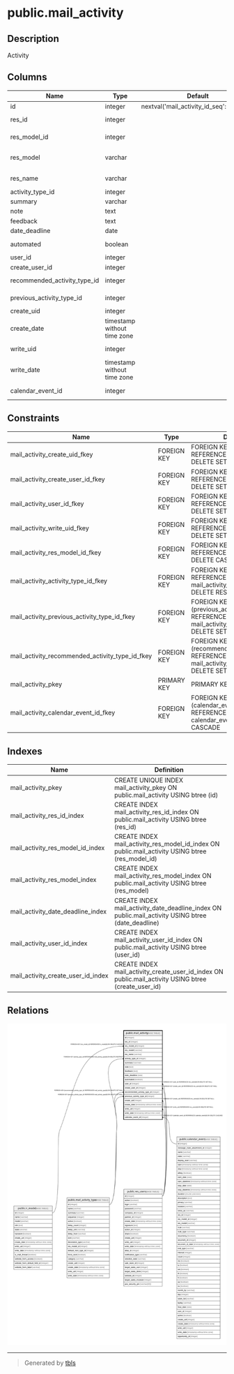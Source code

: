 # public.mail_activity

## Description

Activity

## Columns

| Name | Type | Default | Nullable | Children | Parents | Comment |
| ---- | ---- | ------- | -------- | -------- | ------- | ------- |
| id | integer | nextval('mail_activity_id_seq'::regclass) | false |  |  |  |
| res_id | integer |  | false |  |  | Related Document ID |
| res_model_id | integer |  | false |  | [public.ir_model](public.ir_model.md) | Document Model |
| res_model | varchar |  | true |  |  | Related Document Model |
| res_name | varchar |  | true |  |  | Document Name |
| activity_type_id | integer |  | true |  | [public.mail_activity_type](public.mail_activity_type.md) | Activity |
| summary | varchar |  | true |  |  | Summary |
| note | text |  | true |  |  | Note |
| feedback | text |  | true |  |  | Feedback |
| date_deadline | date |  | false |  |  | Due Date |
| automated | boolean |  | true |  |  | Automated activity |
| user_id | integer |  | false |  | [public.res_users](public.res_users.md) | Assigned to |
| create_user_id | integer |  | true |  | [public.res_users](public.res_users.md) | Creator |
| recommended_activity_type_id | integer |  | true |  | [public.mail_activity_type](public.mail_activity_type.md) | Recommended Activity Type |
| previous_activity_type_id | integer |  | true |  | [public.mail_activity_type](public.mail_activity_type.md) | Previous Activity Type |
| create_uid | integer |  | true |  | [public.res_users](public.res_users.md) | Created by |
| create_date | timestamp without time zone |  | true |  |  | Created on |
| write_uid | integer |  | true |  | [public.res_users](public.res_users.md) | Last Updated by |
| write_date | timestamp without time zone |  | true |  |  | Last Updated on |
| calendar_event_id | integer |  | true |  | [public.calendar_event](public.calendar_event.md) | Calendar Meeting |

## Constraints

| Name | Type | Definition |
| ---- | ---- | ---------- |
| mail_activity_create_uid_fkey | FOREIGN KEY | FOREIGN KEY (create_uid) REFERENCES res_users(id) ON DELETE SET NULL |
| mail_activity_create_user_id_fkey | FOREIGN KEY | FOREIGN KEY (create_user_id) REFERENCES res_users(id) ON DELETE SET NULL |
| mail_activity_user_id_fkey | FOREIGN KEY | FOREIGN KEY (user_id) REFERENCES res_users(id) ON DELETE SET NULL |
| mail_activity_write_uid_fkey | FOREIGN KEY | FOREIGN KEY (write_uid) REFERENCES res_users(id) ON DELETE SET NULL |
| mail_activity_res_model_id_fkey | FOREIGN KEY | FOREIGN KEY (res_model_id) REFERENCES ir_model(id) ON DELETE CASCADE |
| mail_activity_activity_type_id_fkey | FOREIGN KEY | FOREIGN KEY (activity_type_id) REFERENCES mail_activity_type(id) ON DELETE RESTRICT |
| mail_activity_previous_activity_type_id_fkey | FOREIGN KEY | FOREIGN KEY (previous_activity_type_id) REFERENCES mail_activity_type(id) ON DELETE SET NULL |
| mail_activity_recommended_activity_type_id_fkey | FOREIGN KEY | FOREIGN KEY (recommended_activity_type_id) REFERENCES mail_activity_type(id) ON DELETE SET NULL |
| mail_activity_pkey | PRIMARY KEY | PRIMARY KEY (id) |
| mail_activity_calendar_event_id_fkey | FOREIGN KEY | FOREIGN KEY (calendar_event_id) REFERENCES calendar_event(id) ON DELETE CASCADE |

## Indexes

| Name | Definition |
| ---- | ---------- |
| mail_activity_pkey | CREATE UNIQUE INDEX mail_activity_pkey ON public.mail_activity USING btree (id) |
| mail_activity_res_id_index | CREATE INDEX mail_activity_res_id_index ON public.mail_activity USING btree (res_id) |
| mail_activity_res_model_id_index | CREATE INDEX mail_activity_res_model_id_index ON public.mail_activity USING btree (res_model_id) |
| mail_activity_res_model_index | CREATE INDEX mail_activity_res_model_index ON public.mail_activity USING btree (res_model) |
| mail_activity_date_deadline_index | CREATE INDEX mail_activity_date_deadline_index ON public.mail_activity USING btree (date_deadline) |
| mail_activity_user_id_index | CREATE INDEX mail_activity_user_id_index ON public.mail_activity USING btree (user_id) |
| mail_activity_create_user_id_index | CREATE INDEX mail_activity_create_user_id_index ON public.mail_activity USING btree (create_user_id) |

## Relations

![er](public.mail_activity.svg)

---

> Generated by [tbls](https://github.com/k1LoW/tbls)
